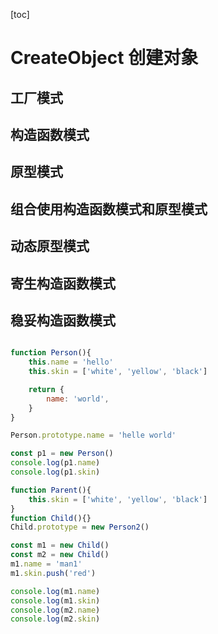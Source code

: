[toc]

# CreateObject 创建对象

## 工厂模式

## 构造函数模式

## 原型模式

## 组合使用构造函数模式和原型模式

## 动态原型模式

## 寄生构造函数模式

## 稳妥构造函数模式

```JavaScript

function Person(){
    this.name = 'hello'
    this.skin = ['white', 'yellow', 'black']

    return {
        name: 'world',
    }
}

Person.prototype.name = 'helle world'

const p1 = new Person()
console.log(p1.name)
console.log(p1.skin)

function Parent(){
    this.skin = ['white', 'yellow', 'black']
}
function Child(){}
Child.prototype = new Person2()

const m1 = new Child()
const m2 = new Child()
m1.name = 'man1'
m1.skin.push('red')

console.log(m1.name)
console.log(m1.skin)
console.log(m2.name)
console.log(m2.skin)

```
